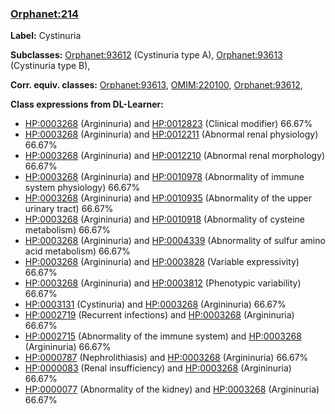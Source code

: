 
### [Orphanet:214](http://www.orpha.net/ORDO/Orphanet_214)
**Label:** Cystinuria

**Subclasses:** [Orphanet:93612](http://www.orpha.net/ORDO/Orphanet_93612) (Cystinuria type A), [Orphanet:93613](http://www.orpha.net/ORDO/Orphanet_93613) (Cystinuria type B), 

**Corr. equiv. classes:** [Orphanet:93613](http://www.orpha.net/ORDO/Orphanet_93613), [OMIM:220100](http://purl.obolibrary.org/obo/OMIM_220100), [Orphanet:93612](http://www.orpha.net/ORDO/Orphanet_93612), 

**Class expressions from DL-Learner:**

- [HP:0003268](http://purl.obolibrary.org/obo/HP_0003268) (Argininuria) and [HP:0012823](http://purl.obolibrary.org/obo/HP_0012823) (Clinical modifier) 66.67%
- [HP:0003268](http://purl.obolibrary.org/obo/HP_0003268) (Argininuria) and [HP:0012211](http://purl.obolibrary.org/obo/HP_0012211) (Abnormal renal physiology) 66.67%
- [HP:0003268](http://purl.obolibrary.org/obo/HP_0003268) (Argininuria) and [HP:0012210](http://purl.obolibrary.org/obo/HP_0012210) (Abnormal renal morphology) 66.67%
- [HP:0003268](http://purl.obolibrary.org/obo/HP_0003268) (Argininuria) and [HP:0010978](http://purl.obolibrary.org/obo/HP_0010978) (Abnormality of immune system physiology) 66.67%
- [HP:0003268](http://purl.obolibrary.org/obo/HP_0003268) (Argininuria) and [HP:0010935](http://purl.obolibrary.org/obo/HP_0010935) (Abnormality of the upper urinary tract) 66.67%
- [HP:0003268](http://purl.obolibrary.org/obo/HP_0003268) (Argininuria) and [HP:0010918](http://purl.obolibrary.org/obo/HP_0010918) (Abnormality of cysteine metabolism) 66.67%
- [HP:0003268](http://purl.obolibrary.org/obo/HP_0003268) (Argininuria) and [HP:0004339](http://purl.obolibrary.org/obo/HP_0004339) (Abnormality of sulfur amino acid metabolism) 66.67%
- [HP:0003268](http://purl.obolibrary.org/obo/HP_0003268) (Argininuria) and [HP:0003828](http://purl.obolibrary.org/obo/HP_0003828) (Variable expressivity) 66.67%
- [HP:0003268](http://purl.obolibrary.org/obo/HP_0003268) (Argininuria) and [HP:0003812](http://purl.obolibrary.org/obo/HP_0003812) (Phenotypic variability) 66.67%
- [HP:0003131](http://purl.obolibrary.org/obo/HP_0003131) (Cystinuria) and [HP:0003268](http://purl.obolibrary.org/obo/HP_0003268) (Argininuria) 66.67%
- [HP:0002719](http://purl.obolibrary.org/obo/HP_0002719) (Recurrent infections) and [HP:0003268](http://purl.obolibrary.org/obo/HP_0003268) (Argininuria) 66.67%
- [HP:0002715](http://purl.obolibrary.org/obo/HP_0002715) (Abnormality of the immune system) and [HP:0003268](http://purl.obolibrary.org/obo/HP_0003268) (Argininuria) 66.67%
- [HP:0000787](http://purl.obolibrary.org/obo/HP_0000787) (Nephrolithiasis) and [HP:0003268](http://purl.obolibrary.org/obo/HP_0003268) (Argininuria) 66.67%
- [HP:0000083](http://purl.obolibrary.org/obo/HP_0000083) (Renal insufficiency) and [HP:0003268](http://purl.obolibrary.org/obo/HP_0003268) (Argininuria) 66.67%
- [HP:0000077](http://purl.obolibrary.org/obo/HP_0000077) (Abnormality of the kidney) and [HP:0003268](http://purl.obolibrary.org/obo/HP_0003268) (Argininuria) 66.67%


